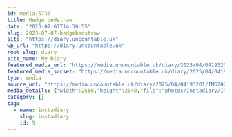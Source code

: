 ```yaml
---
id: media-5738
title: Hedge bedstraw
date: "2023-07-07T14:30:55"
slug: 2023-07-07-hedgebedstraw
site: "https://diary.uncountable.uk"
wp_url: "https://diary.uncountable.uk"
root_slug: diary
site_name: My Diary
featured_media_url: "https://media.uncountable.uk/diary/2025/04/04193201/IMG20230707153055-edited-scaled.webp"
featured_media_srcset: "https://media.uncountable.uk/diary/2025/04/04193201/IMG20230707153055-edited-300x239.webp 300w, https://media.uncountable.uk/diary/2025/04/04193201/IMG20230707153055-edited-1024x816.webp 1024w, https://media.uncountable.uk/diary/2025/04/04193201/IMG20230707153055-edited-150x150.webp 150w, https://media.uncountable.uk/diary/2025/04/04193201/IMG20230707153055-edited-640x510.webp 640w, https://media.uncountable.uk/diary/2025/04/04193201/IMG20230707153055-edited-scaled.webp 2560w"
type: media
source_url: "https://media.uncountable.uk/diary/2025/04/04193201/IMG20230707153055-edited-scaled.webp"
media_details: {"width":2560,"height":2040,"file":"photos/Instadiary/IMG20230707153055-edited-scaled.webp","filesize":207848,"sizes":{"medium":{"file":"IMG20230707153055-edited-300x239.webp","width":300,"height":239,"filesize":19510,"mime_type":"image/webp","source_url":"https://media.uncountable.uk/diary/2025/04/04193201/IMG20230707153055-edited-300x239.webp"},"large":{"file":"IMG20230707153055-edited-1024x816.webp","width":1024,"height":816,"filesize":73592,"mime_type":"image/webp","source_url":"https://media.uncountable.uk/diary/2025/04/04193201/IMG20230707153055-edited-1024x816.webp"},"thumbnail":{"file":"IMG20230707153055-edited-150x150.webp","width":150,"height":150,"filesize":8606,"mime_type":"image/webp","source_url":"https://media.uncountable.uk/diary/2025/04/04193201/IMG20230707153055-edited-150x150.webp"},"mobwidth":{"file":"IMG20230707153055-edited-640x510.webp","width":640,"height":510,"filesize":45038,"mime_type":"image/webp","source_url":"https://media.uncountable.uk/diary/2025/04/04193201/IMG20230707153055-edited-640x510.webp"},"full":{"file":"IMG20230707153055-edited-scaled.webp","width":2560,"height":2040,"mime_type":"image/webp","source_url":"https://media.uncountable.uk/diary/2025/04/04193201/IMG20230707153055-edited-scaled.webp"}},"image_meta":{"aperture":"0","credit":"","camera":"","caption":"","created_timestamp":"0","copyright":"","focal_length":"0","iso":"0","shutter_speed":"0","title":"","orientation":"0","keywords":[]},"original_image":"IMG20230707153055-edited.webp"}
category: []
tag:
  - name: instadiary
    slug: instadiary
    id: 5
---
```


